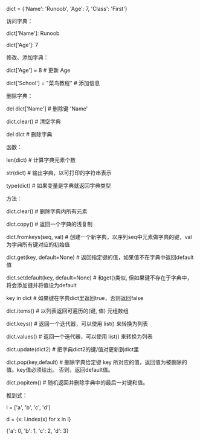 dict = {'Name': 'Runoob', 'Age': 7, 'Class': 'First'}



访问字典：

dict['Name']:  Runoob

dict['Age']:  7



修改、添加字典：

dict['Age'] = 8               # 更新 Age

dict['School'] = "菜鸟教程"  # 添加信息



删除字典：

del dict['Name'] # 删除键 'Name'

dict.clear()     # 清空字典

del dict         # 删除字典



函数：

len(dict)   # 计算字典元素个数

str(dict)   # 输出字典，以可打印的字符串表示

type(dict)  # 如果变量是字典就返回字典类型



方法：



dict.clear()    # 删除字典内所有元素



dict.copy()     # 返回一个字典的浅复制



dict.fromkeys(seq, val) # 创建一个新字典，以序列seq中元素做字典的键，val为字典所有键对应的初始值    



dict.get(key, default=None) # 返回指定键的值，如果值不在字典中返回default值

dict.setdefault(key, default=None) # 和get()类似, 但如果键不存在于字典中，将会添加键并将值设为default



key in dict     # 如果键在字典dict里返回true，否则返回false



dict.items()    # 以列表返回可遍历的(键, 值) 元组数组



dict.keys()     # 返回一个迭代器，可以使用 list() 来转换为列表

dict.values()   # 返回一个迭代器，可以使用 list() 来转换为列表



dict.update(dict2)  # 把字典dict2的键/值对更新到dict里



dict.pop(key,default)   # 删除字典给定键 key 所对应的值，返回值为被删除的值。key值必须给出。 否则，返回default值。



dict.popitem()  #   随机返回并删除字典中的最后一对键和值。



推到式：

l = ['a', 'b', 'c', 'd']

d = {x: l.index(x) for x in l}

{'a': 0, 'b': 1, 'c': 2, 'd': 3}